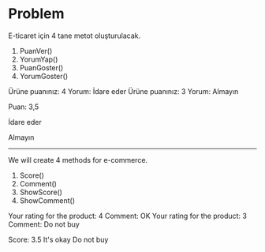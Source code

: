 # Problem
E-ticaret için 4 tane metot oluşturulacak.

1. PuanVer()
2. YorumYap()
3. PuanGoster()
4. YorumGoster()


Ürüne puanınız: 4 
Yorum: İdare eder
Ürüne puanınız: 3
Yorum: Almayın


Puan: 3,5

İdare eder

Almayın

-------------------------------------------------------------------------------------------

We will create 4 methods for e-commerce.

1. Score()
2. Comment()
3. ShowScore()
4. ShowComment()


Your rating for the product: 4
Comment: OK
Your rating for the product: 3
Comment: Do not buy

Score: 3.5
It's okay
Do not buy
